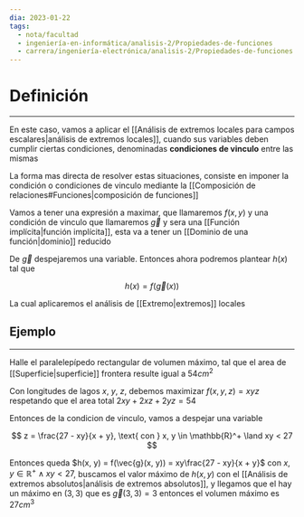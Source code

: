 ```yaml
---
dia: 2023-01-22
tags:
  - nota/facultad
  - ingeniería-en-informática/analisis-2/Propiedades-de-funciones
  - carrera/ingeniería-electrónica/analisis-2/Propiedades-de-funciones
---
```

# Definición
---
En este caso, vamos a aplicar el [[Análisis de extremos locales para campos escalares|análisis de extremos locales]], cuando sus variables deben cumplir ciertas condiciones, denominadas **condiciones de vinculo** entre las mismas

La forma mas directa de resolver estas situaciones, consiste en imponer la condición o condiciones de vinculo mediante la [[Composición de relaciones#Funciones|composición de funciones]]

Vamos a tener una expresión a maximar, que llamaremos $f(x, y)$  y una condición de vinculo que llamaremos $\vec{g}$ y sera una [[Función implícita|función implícita]], esta va a tener un [[Dominio de una función|dominio]] reducido

De $\vec{g}$ despejaremos una variable. Entonces ahora podremos plantear $h(x)$ tal que

$$ h(x) = f(\vec{g}(x)) $$

La cual aplicaremos el análisis de [[Extremo|extremos]] locales

## Ejemplo
---
Halle el paralelepípedo rectangular de volumen máximo, tal que el area de [[Superficie|superficie]] frontera resulte igual a $54 cm^2$

Con longitudes de lagos $x$, $y$, $z$, debemos maximizar $f(x, y, z) = xyz$ respetando que el area total $2xy + 2xz + 2yz = 54$

Entonces de la condicion de vinculo, vamos a despejar una variable

$$ z = \frac{27 - xy}{x + y}, \text{ con } x, y \in \mathbb{R}^+ \land xy < 27 $$

Entonces queda $h(x, y) = f(\vec{g}(x, y)) = xy\frac{27 - xy}{x + y}$ con $x, y \in \mathbb{R}^+ \land xy < 27$, buscamos el valor máximo de $h(x, y)$ con el [[Análisis de extremos absolutos|análisis de extremos absolutos]], y llegamos que el hay un máximo en $(3, 3)$ que es $\vec{g}(3, 3) = 3$ entonces el volumen máximo es $27 cm^3$